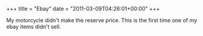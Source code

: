 +++
title = "Ebay"
date = "2011-03-09T04:26:01+00:00"
+++

My motorcycle didn't make the reserve price.  This is the first time one of my ebay items didn't sell.
			